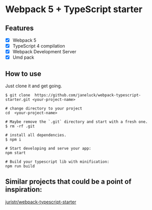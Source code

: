 # Webpack 5 + TypeScript starter

## Features

- [x] Webpack 5
- [x] TypeScript 4 compilation
- [x] Webpack Development Server
- [x] Umd pack

## How to use

Just clone it and get going.
```
$ git clone  https://github.com/janeluck/webpack-typescript-starter.git <your-project-name>

# change directory to your project
cd  <your-project-name>

# Maybe remove the `.git` directory and start with a fresh one.
$ rm -rf .git

# install all dependencies.
$ npm i

# Start developing and serve your app:
npm start

# Build your typescript lib with minification:
npm run build

```


## Similar projects that could be a point of inspiration:
[juristr/webpack-typescript-starter](https://github.com/juristr/webpack-typescript-starter)
